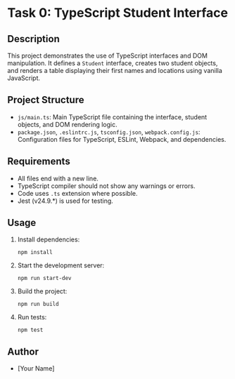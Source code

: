 # Task 0: TypeScript Student Interface

## Description
This project demonstrates the use of TypeScript interfaces and DOM manipulation. It defines a `Student` interface, creates two student objects, and renders a table displaying their first names and locations using vanilla JavaScript.

## Project Structure
- `js/main.ts`: Main TypeScript file containing the interface, student objects, and DOM rendering logic.
- `package.json`, `.eslintrc.js`, `tsconfig.json`, `webpack.config.js`: Configuration files for TypeScript, ESLint, Webpack, and dependencies.

## Requirements
- All files end with a new line.
- TypeScript compiler should not show any warnings or errors.
- Code uses `.ts` extension where possible.
- Jest (v24.9.*) is used for testing.

## Usage
1. Install dependencies:
   ```
   npm install
   ```
2. Start the development server:
   ```
   npm run start-dev
   ```
3. Build the project:
   ```
   npm run build
   ```
4. Run tests:
   ```
   npm test
   ```

## Author
- [Your Name]
